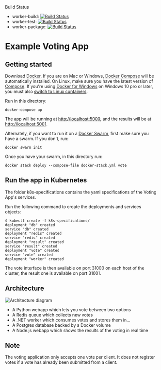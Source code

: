 
Build Status
- worker-build: [![Build Status](https://f1158b6fca47.ngrok.io/buildStatus/icon?job=Tests%2Fworker%2F1-worker-build)](https://f1158b6fca47.ngrok.io/job/Tests/job/worker/job/1-worker-build/)
- worker-test: [![Build Status](https://f1158b6fca47.ngrok.io/buildStatus/icon?job=Tests%2Fworker%2F2-worker-test&subject=Unittest)](https://f1158b6fca47.ngrok.io/job/Tests/job/worker/job/2-worker-test/)
- worker-package: [![Build Status](https://f1158b6fca47.ngrok.io/buildStatus/icon?job=Tests%2Fworker%2F3-worker-package)](https://f1158b6fca47.ngrok.io/job/Tests/job/worker/job/3-worker-package/)

Example Voting App
=========

Getting started
---------------

Download [Docker](https://www.docker.com/products/overview). If you are on Mac or Windows, [Docker Compose](https://docs.docker.com/compose) will be automatically installed. On Linux, make sure you have the latest version of [Compose](https://docs.docker.com/compose/install/). If you're using [Docker for Windows](https://docs.docker.com/docker-for-windows/) on Windows 10 pro or later, you must also [switch to Linux containers](https://docs.docker.com/docker-for-windows/#switch-between-windows-and-linux-containers).

Run in this directory:
```
docker-compose up
```
The app will be running at [http://localhost:5000](http://localhost:5000), and the results will be at [http://localhost:5001](http://localhost:5001).

Alternately, if you want to run it on a [Docker Swarm](https://docs.docker.com/engine/swarm/), first make sure you have a swarm. If you don't, run:
```
docker swarm init
```
Once you have your swarm, in this directory run:
```
docker stack deploy --compose-file docker-stack.yml vote
```

Run the app in Kubernetes
-------------------------

The folder k8s-specifications contains the yaml specifications of the Voting App's services.

Run the following command to create the deployments and services objects:
```
$ kubectl create -f k8s-specifications/
deployment "db" created
service "db" created
deployment "redis" created
service "redis" created
deployment "result" created
service "result" created
deployment "vote" created
service "vote" created
deployment "worker" created
```

The vote interface is then available on port 31000 on each host of the cluster, the result one is available on port 31001.

Architecture
-----

![Architecture diagram](architecture.png)

* A Python webapp which lets you vote between two options
* A Redis queue which collects new votes
* A .NET worker which consumes votes and stores them in…
* A Postgres database backed by a Docker volume
* A Node.js webapp which shows the results of the voting in real time


Note
----

The voting application only accepts one vote per client. It does not register votes if a vote has already been submitted from a client.
